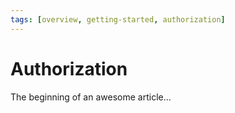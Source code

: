 ```yaml
---
tags: [overview, getting-started, authorization]
---
```


# Authorization

The beginning of an awesome article...
